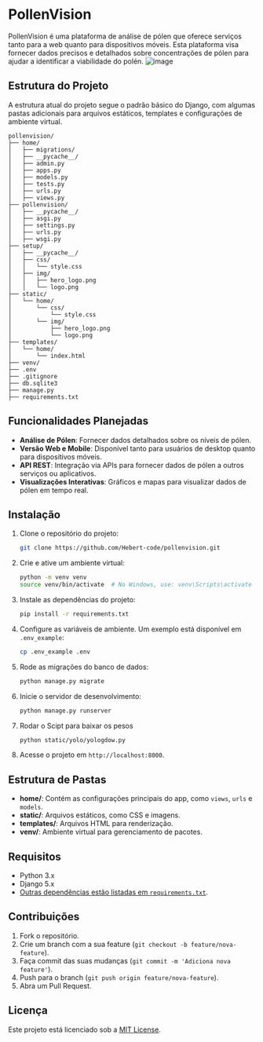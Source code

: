 # PollenVision

PollenVision é uma plataforma de análise de pólen que oferece serviços tanto para a web quanto para dispositivos móveis. Esta plataforma visa fornecer dados precisos e detalhados sobre concentrações de pólen para ajudar a identificar a viabilidade do polén.
![image](https://github.com/user-attachments/assets/18e271b0-48bd-4125-82b6-f8379c59ec76)

## Estrutura do Projeto

A estrutura atual do projeto segue o padrão básico do Django, com algumas pastas adicionais para arquivos estáticos, templates e configurações de ambiente virtual.

```plaintext
pollenvision/
├── home/
│   ├── migrations/
│   ├── __pycache__/
│   ├── admin.py
│   ├── apps.py
│   ├── models.py
│   ├── tests.py
│   ├── urls.py
│   ├── views.py
├── pollenvision/
│   ├── __pycache__/
│   ├── asgi.py
│   ├── settings.py
│   ├── urls.py
│   ├── wsgi.py
├── setup/
│   ├── __pycache__/
│   ├── css/
│   │   └── style.css
│   ├── img/
│   │   ├── hero_logo.png
│   │   └── logo.png
├── static/
│   └── home/
│       └── css/
│           └── style.css
│       └── img/
│           ├── hero_logo.png
│           └── logo.png
├── templates/
│   └── home/
│       └── index.html
├── venv/
├── .env
├── .gitignore
├── db.sqlite3
├── manage.py
├── requirements.txt
```

## Funcionalidades Planejadas

- **Análise de Pólen**: Fornecer dados detalhados sobre os níveis de pólen.
- **Versão Web e Mobile**: Disponível tanto para usuários de desktop quanto para dispositivos móveis.
- **API REST**: Integração via APIs para fornecer dados de pólen a outros serviços ou aplicativos.
- **Visualizações Interativas**: Gráficos e mapas para visualizar dados de pólen em tempo real.

## Instalação

1. Clone o repositório do projeto:

   ```bash
   git clone https://github.com/Hebert-code/pollenvision.git
   ```

2. Crie e ative um ambiente virtual:

   ```bash
   python -m venv venv
   source venv/bin/activate  # No Windows, use: venv\Scripts\activate
   ```

3. Instale as dependências do projeto:

   ```bash
   pip install -r requirements.txt
   ```

4. Configure as variáveis de ambiente. Um exemplo está disponível em `.env_example`:

   ```bash
   cp .env_example .env
   ```

5. Rode as migrações do banco de dados:

   ```bash
   python manage.py migrate
   ```

6. Inicie o servidor de desenvolvimento:

   ```bash
   python manage.py runserver
   ```
7. Rodar o Scipt para baixar os pesos
   ```bash
   python static/yolo/yologdow.py
   ```

8. Acesse o projeto em `http://localhost:8000`.

## Estrutura de Pastas

- **home/**: Contém as configurações principais do app, como `views`, `urls` e `models`.
- **static/**: Arquivos estáticos, como CSS e imagens.
- **templates/**: Arquivos HTML para renderização.
- **venv/**: Ambiente virtual para gerenciamento de pacotes.

## Requisitos

- Python 3.x
- Django 5.x
- [Outras dependências estão listadas em `requirements.txt`](requirements.txt).

## Contribuições

1. Fork o repositório.
2. Crie um branch com a sua feature (`git checkout -b feature/nova-feature`).
3. Faça commit das suas mudanças (`git commit -m 'Adiciona nova feature'`).
4. Push para o branch (`git push origin feature/nova-feature`).
5. Abra um Pull Request.

## Licença

Este projeto está licenciado sob a [MIT License](LICENSE).


